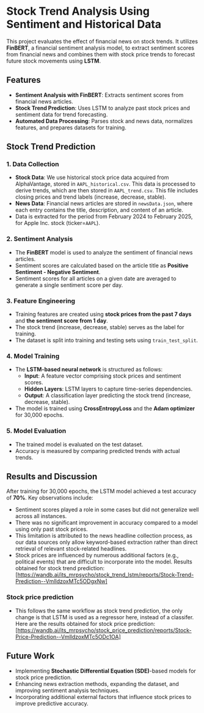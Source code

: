 # Stock Trend Analysis Using Sentiment and Historical Data

This project evaluates the effect of financial news on stock trends. It utilizes **FinBERT**, a financial sentiment analysis model, to extract sentiment scores from financial news and combines them with stock price trends to forecast future stock movements using **LSTM**.

## Features
- **Sentiment Analysis with FinBERT**: Extracts sentiment scores from financial news articles.
- **Stock Trend Prediction**: Uses LSTM to analyze past stock prices and sentiment data for trend forecasting.
- **Automated Data Processing**: Parses stock and news data, normalizes features, and prepares datasets for training.

## Stock Trend Prediction
### 1. Data Collection
- **Stock Data**: We use historical stock price data acquired from AlphaVantage, stored in `AAPL_historical.csv`. This data is processed to derive trends, which are then stored in `AAPL_trend.csv`. This file includes closing prices and trend labels (increase, decrease, stable).
- **News Data**: Financial news articles are stored in `newsData.json`, where each entry contains the title, description, and content of an article.
- Data is extracted for the period from February 2024 to February 2025, for Apple Inc. stock (ticker=`AAPL`).

### 2. Sentiment Analysis
- The **FinBERT** model is used to analyze the sentiment of financial news articles.
- Sentiment scores are calculated based on the article title as **Positive Sentiment - Negative Sentiment**.
- Sentiment scores for all articles on a given date are averaged to generate a single sentiment score per day.

### 3. Feature Engineering
- Training features are created using **stock prices from the past 7 days** and **the sentiment score from 1 day**.
- The stock trend (increase, decrease, stable) serves as the label for training.
- The dataset is split into training and testing sets using `train_test_split`.

### 4. Model Training
- The **LSTM-based neural network** is structured as follows:
  - **Input**: A feature vector comprising stock prices and sentiment scores.
  - **Hidden Layers**: LSTM layers to capture time-series dependencies.
  - **Output**: A classification layer predicting the stock trend (increase, decrease, stable).
- The model is trained using **CrossEntropyLoss** and the **Adam optimizer** for 30,000 epochs.

### 5. Model Evaluation
- The trained model is evaluated on the test dataset.
- Accuracy is measured by comparing predicted trends with actual trends.

## Results and Discussion
After training for 30,000 epochs, the LSTM model achieved a test accuracy of **70%**. Key observations include:
- Sentiment scores played a role in some cases but did not generalize well across all instances.
- There was no significant improvement in accuracy compared to a model using only past stock prices.
- This limitation is attributed to the news headline collection process, as our data sources only allow keyword-based extraction rather than direct retrieval of relevant stock-related headlines.
- Stock prices are influenced by numerous additional factors (e.g., political events) that are difficult to incorporate into the model.
Results obtained for stock trend prediction: [https://wandb.ai/its_mrpsycho/stock_trend_lstm/reports/Stock-Trend-Prediction--VmlldzoxMTc5ODgxNw]

### Stock price prediction
- This follows the same workflow as stock trend prediction, the only change is that LSTM is used as a regressor here, instead of a classifer.
Here are the results obtained for stock price prediction: [https://wandb.ai/its_mrpsycho/stock_price_prediction/reports/Stock-Price-Prediction--VmlldzoxMTc5ODc1OA]

## Future Work
- Implementing **Stochastic Differential Equation (SDE)**-based models for stock price prediction.
- Enhancing news extraction methods, expanding the dataset, and improving sentiment analysis techniques.
- Incorporating additional external factors that influence stock prices to improve predictive accuracy.

